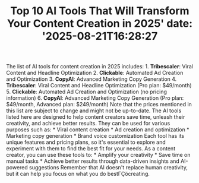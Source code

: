 ﻿---
title: "Top 10 AI Tools That Will Transform Your Content Creation in 2025'
date: '2025-08-21T16:28:27"
category: "Markets"
summary: ""
slug: "top 10 ai tools that will transform your content creation in"
source_urls:
  - "https://techncruncher.blogspot.com/2025/01/top-10-ai-tools-that-will-transform.html"
seo:
  title: "Top 10 AI Tools That Will Transform Your Content Creation in 2025 | Hash n Hedge'
  description: '"
  keywords: ["news", "markets", "brief"]
---
The list of AI tools for content creation in 2025 includes:  1. **Tribescaler**: Viral Content and Headline Optimization 2. **Clickable**: Automated Ad Creation and Optimization 3. **CopyAI**: Advanced Marketing Copy Generation 4. **Tribescaler**: Viral Content and Headline Optimization (Pro plan: $49/month) 5. **Clickable**: Automated Ad Creation and Optimization (no pricing information) 6. **CopyAI**: Advanced Marketing Copy Generation (Pro plan: $49/month, Advanced plan: $249/month)  Note that the prices mentioned in this list are subject to change and might not be up-to-date.  The AI tools listed here are designed to help content creators save time, unleash their creativity, and achieve better results. They can be used for various purposes such as:  * Viral content creation * Ad creation and optimization * Marketing copy generation * Brand voice customization  Each tool has its unique features and pricing plans, so it's essential to explore and experiment with them to find the best fit for your needs.  As a content creator, you can use these tools to:  * Amplify your creativity * Save time on manual tasks * Achieve better results through data-driven insights and AI-powered suggestions  Remember that AI doesn't replace human creativity, but it can help you focus on what you do bestΓÇöcreating. 
